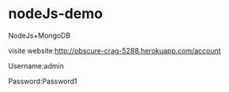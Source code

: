 nodeJs-demo
===========

NodeJs+MongoDB

visite website:http://obscure-crag-5288.herokuapp.com/account 

Username:admin

Password:Password1

